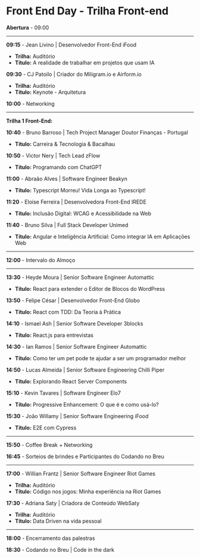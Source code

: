 # Front End Day - Trilha Front-end

**Abertura** - 09:00

---

**09:15** - Jean Livino | Desenvolvedor Front-End iFood
- **Trilha:** Auditório
- **Título:** A realidade de trabalhar em projetos que usam IA

**09:30** - CJ Patoilo | Criador do Miligram.io e Airform.io
- **Trilha:** Auditório
- **Título:** Keynote - Arquitetura

**10:00** - Networking

---

**Trilha 1 Front-End:**

**10:40** - Bruno Barroso | Tech Project Manager Doutor Finanças - Portugal
- **Título:** Carreira & Tecnologia & Bacalhau

**10:50** - Victor Nery | Tech Lead zFlow
- **Título:** Programando com ChatGPT

**11:00** - Abraão Alves | Software Engineer Beakyn
- **Título:** Typescript Morreu! Vida Longa ao Typescript!

**11:20** - Eloise Ferreira | Desenvolvedora Front-End IREDE
- **Título:** Inclusão Digital: WCAG e Acessibilidade na Web

**11:40** - Bruno Silva | Full Stack Developer Unimed
- **Título:** Angular e Inteligência Artificial: Como integrar IA em Aplicações Web

---

**12:00** - Intervalo do Almoço

---

**13:30** - Heyde Moura | Senior Software Engineer Automattic
- **Título:** React para extender o Editor de Blocos do WordPress

**13:50** - Felipe César | Desenvolvedor Front-End Globo
- **Título:** React com TDD: Da Teoria à Prática

**14:10** - Ismael Ash | Senior Software Developer 3blocks
- **Título:** React.js para entrevistas

**14:30** - Ian Ramos | Senior Software Engineer Automattic
- **Título:** Como ter um pet pode te ajudar a ser um programador melhor

**14:50** - Lucas Almeida | Senior Software Engineering Chilli Piper
- **Título:** Explorando React Server Components

**15:10** - Kevin Tavares | Software Engineer Elo7
- **Título:** Progressive Enhancement: O que é e como usá-lo?

**15:30** - João Willamy | Senior Software Engineering iFood
- **Título:** E2E com Cypress

---

**15:50** - Coffee Break + Networking

**16:45** - Sorteios de brindes e Participantes do Codando no Breu

---

**17:00** - Willian Frantz | Senior Software Engineer Riot Games
- **Trilha:** Auditório
- **Título:** Código nos jogos: Minha experiência na Riot Games

**17:30** - Adriana Saty | Criadora de Conteúdo WebSaty
- **Trilha:** Auditório
- **Título:** Data Driven na vida pessoal

---

**18:00** - Encerramento das palestras

**18:30** - Codando no Breu | Code in the dark
